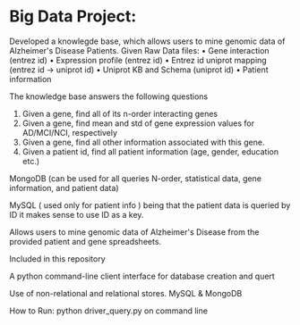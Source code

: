 # Big Data Project:

Developed a knowlegde base, which allows users to mine genomic data of Alzheimer's Disease Patients. 
Given Raw Data files: 
• Gene interaction (entrez id)
• Expression profile (entrez id)
• Entrez id uniprot mapping (entrez id -> uniprot id)
• Uniprot KB and Schema (uniprot id)
• Patient information

The knowledge base answers the following questions 
1) Given a gene, find all of its n-order interacting
genes
2) Given a gene, find mean and std of gene
expression values for AD/MCI/NCI, respectively
3) Given a gene, find all other information associated
with this gene.
4) Given a patient id, find all patient information (age,
gender, education etc.)


MongoDB (can be used for all queries N-order, statistical data, gene information, and patient data) 

MySQL ( used only for patient info ) being that the patient data is queried by ID 
it makes sense to use ID as a key.

Allows users to mine genomic data of Alzheimer's Disease from the provided patient and gene spreadsheets. 



Included in this repository 

A python command-line client interface for database creation and quert

Use of non-relational and relational stores. MySQL & MongoDB 


How to Run: 
python driver_query.py on command line
